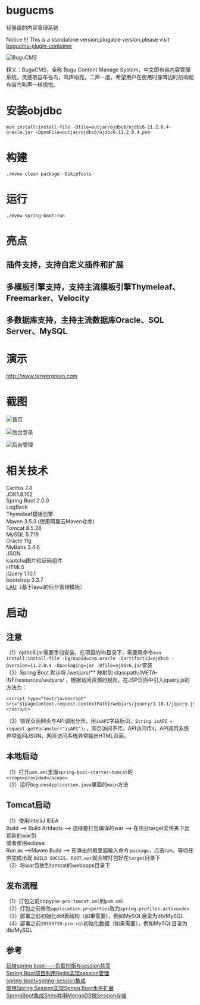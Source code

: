 # bugucms
轻量级的内容管理系统

Notice !!!
This is a standalone version,plugable version,please visit  [bugucms-plugin-container](https://github.com/terwer/bugucms-plugin-container)

![BuguCMS](logo.jpg)

释义：BuguCMS，全称 Bugu Content Manage System，中文即布谷内容管理系统，灵感取自布谷鸟，鸣声响亮，二声一度，希望用户在使用时像耳边时刻响起布谷鸟叫声一样愉悦。

# 安装objdbc

```
mvn install:install-file -Dfile=outjar/ojdbc6/ojdbc6-11.2.0.4-oracle.jar -DpomFile=outjar/ojdbc6/ojdbc6-11.2.0.4.pom
```

# 构建

```
./mvnw clean package -DskipTests
```

# 运行
```
./mvnw spring-boot:run
```

# 亮点
## 插件支持，支持自定义插件和扩展
## 多模板引擎支持，支持主流模板引擎Thymeleaf、Freemarker、Velocity
## 多数据库支持，主持主流数据库Oracle、SQL Server、MySQL

# 演示

http://www.terwergreen.com

# 截图

![首页](screenshorts/home.png)

![后台登录](screenshorts/login.png)

![后台管理](screenshorts/admin.png)

# 相关技术
Centos 7.4      
JDK1.8.162   
Spring Boot 2.0.0   
LogBack      
Thymeleaf模板引擎         
Maven 3.5.3 (使用阿里云Maven仓库)          
Tomcat 8.5.28   
MySQL 5.7.19   
Oracle 11g    
MyBatis 3.4.6   
JSON    
kaptcha图片验证码组件  
HTML5      
jQuery 1.10.1     
bootstrap 3.3.7   
[LAU](https://github.com/carolkey/lying-admin/)（基于layui的后台管理模板）     

# 启动
## 注意
（1）ojdbc6.jar需要手动安装，在项目的lib目录下，需要用命令```mvn install:install-file -DgroupId=com.oracle -DartifactId=ojdbc6 -Dversion=11.2.0.4 -Dpackaging=jar -Dfile=ojdbc6.jar```安装        
（2）Spring Boot 默认将 /webjars/** 映射到 classpath:/META-INF/resources/webjars/ ，根据访问资源的规则，在JSP页面中引入jquery.js的方法为：
```
<script type="text/javascript" src="${pageContext.request.contextPath}/webjars/jquery/1.10.1/jquery.js"></script>
```
（3）错误页面网页与API调用分开，用``isAPI``字段标识，``String isAPI = request.getParameter("isAPI");``，网页访问不传，API访问传``Y``，API调用系统异常返回JSON，网页访问系统异常输出HTML页面。            

## 本地启动   
（1）打开``pom.xml``里面```spring-boot-starter-tomcat```的```<scope>provided</scope>```   
（2）运行```BugucmsApplication.java```里面的```main```方法  

## Tomcat启动
（1）使用IntelliJ IDEA        
Build --> Build Artifacts --> 选择要打包编译的war --> 在项目target文件夹下出现新的war包   
或者使用eclipse    
Run as -->Maven Build -->  在弹出的框里面输入命令 ``package``，点击run，等待任务完成出现 ``BUILD SUCCES``，``ROOT.war``就会被打包好在``target``目录下     
（2）将war包放到tomcat的webapps目录下  

## 发布流程
（1）打包之前copy``pom-pro-tomcat.xml``到``pom.xml``      
（2）打包之前修改``application.properties``改为``spring.profiles.active=dev``          
（3）部署之前初始化ddl表结构（如果需要），例如MySQL目录为db/MySQL      
（4）部署之前``20180720-pro.sql``初始化数据（如果需要），例如MySQL目录为db/MySQL        

## 参考
[玩转spring boot——负载均衡与session共享](http://www.cnblogs.com/GoodHelper/p/6263240.html)  
[ Spring Boot项目利用Redis实现session管理](https://blog.csdn.net/skyebefreeman/article/details/73076785)     
[spring-boot+spring-session集成](https://yq.aliyun.com/articles/182676)      
[使用Spring Session实现Spring Boot水平扩展](https://zhuanlan.zhihu.com/p/31673247)     
[SpringBoot集成Shiro并用MongoDB做Session存储](http://www.tianshangkun.com/2017/11/10/SpringBoot%E9%9B%86%E6%88%90Shiro%E5%B9%B6%E7%94%A8MongoDB%E5%81%9ASession%E5%AD%98%E5%82%A8/)       


